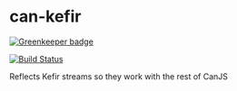 # can-kefir

[![Greenkeeper badge](https://badges.greenkeeper.io/canjs/can-kefir.svg)](https://greenkeeper.io/)

[![Build Status](https://travis-ci.org/canjs/can-kefir.svg?branch=master)](https://travis-ci.org/canjs/can-kefir)

Reflects Kefir streams so they work with the rest of CanJS
